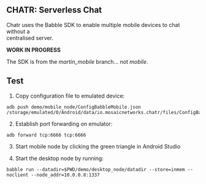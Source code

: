 ## CHATR: Serverless Chat

Chatr uses the Babble SDK to enable multiple mobile devices to chat without a  
centralised server.

**WORK IN PROGRESS**

The SDK is from the *martin_mobile* branch... not *mobile*. 

## Test

1) Copy configuration file to emulated device:

```
adb push demo/mobile_node/ConfigBabbleMobile.json /storage/emulated/0/Android/data/io.mosaicnetworks.chatr/files/ConfigBabbleMobile.json
```

2) Establish port forwarding on emulator:

```
adb forward tcp:6666 tcp:6666
``` 
3) Start mobile node by clicking the green triangle in Android Studio

4) Start the desktop node by running:

```
babble run --datadir=$PWD/demo/desktop_node/datadir --store=inmem --noclient --node_addr=10.0.0.8:1337
```

